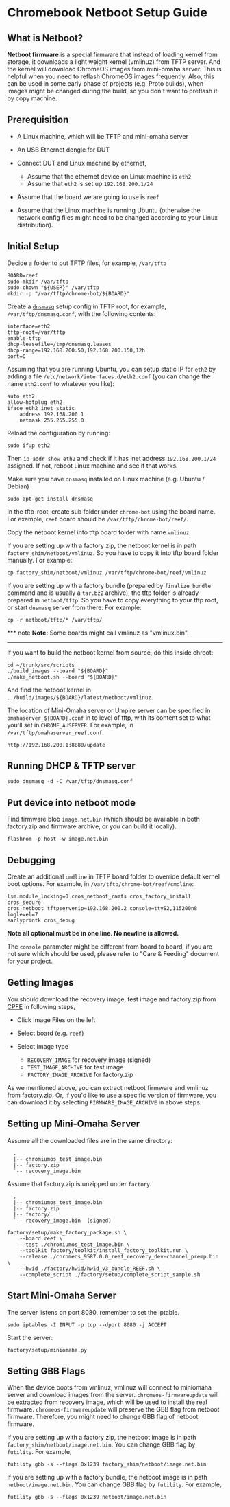 # Chromebook Netboot Setup Guide

## What is Netboot?
**Netboot firmware** is a special firmware that instead of loading kernel from
storage, it downloads a light weight kernel (vmlinuz) from TFTP server.  And the
kernel will download ChromeOS images from mini-omaha server.  This is helpful
when you need to reflash ChromeOS images frequently.  Also, this can be used in
some early phase of projects (e.g. Proto builds), when images might be changed
during the build, so you don't want to preflash it by copy machine.

## Prerequisition
* A Linux machine, which will be TFTP and mini-omaha server
* An USB Ethernet dongle for DUT
* Connect DUT and Linux machine by ethernet,

  - Assume that the ethernet device on Linux machine is `eth2`
  - Assume that `eth2` is set up `192.168.200.1/24`

* Assume that the board we are going to use is `reef`
* Assume that the Linux machine is running Ubuntu (otherwise the network
    config files might need to be changed according to your Linux distribution).

## Initial Setup
Decide a folder to put TFTP files, for example, `/var/tftp`

```
BOARD=reef
sudo mkdir /var/tftp
sudo chown "${USER}" /var/tftp
mkdir -p "/var/tftp/chrome-bot/${BOARD}"
```

Create a [`dnsmasq`](http://www.thekelleys.org.uk/dnsmasq/doc.html) setup config
in TFTP root, for example, `/var/tftp/dnsmasq.conf`, with the following
contents:

```
interface=eth2
tftp-root=/var/tftp
enable-tftp
dhcp-leasefile=/tmp/dnsmasq.leases
dhcp-range=192.168.200.50,192.168.200.150,12h
port=0
```

Assuming that you are running Ubuntu, you can setup static IP for `eth2` by
adding a file `/etc/network/interfaces.d/eth2.conf` (you can change the name
`eth2.conf` to whatever you like):

```
auto eth2
allow-hotplug eth2
iface eth2 inet static
    address 192.168.200.1
    netmask 255.255.255.0
```

Reload the configuration by running:

```
sudo ifup eth2
```

Then `ip addr show eth2` and check if it has inet address `192.168.200.1/24`
assigned.  If not, reboot Linux machine and see if that works.

Make sure you have `dnsmasq` installed on Linux machine (e.g. Ubuntu / Debian)

```
sudo apt-get install dnsmasq
```

In the tftp-root, create sub folder under `chrome-bot` using the board name.
For example, `reef` board should be `/var/tftp/chrome-bot/reef/`.

Copy the netboot kernel into tftp board folder with name `vmlinuz`.

If you are setting up with a factory zip, the netboot kernel is in path
`factory_shim/netboot/vmlinuz`. So you have to copy it into tftp board folder
manually. For example:
```
cp factory_shim/netboot/vmlinuz /var/tftp/chrome-bot/reef/vmlinuz
```

If you are setting up with a factory bundle (prepared by `finalize_bundle`
command and is usually a `tar.bz2` archive), the tftp folder is already prepared
in `netboot/tftp`. So you have to copy everything to your tftp root,
or start `dnsmasq` server from there. For example:
```
cp -r netboot/tftp/* /var/tftp/
```

*** note
**Note:** Some boards might call vmlinuz as "vmlinux.bin".
***


If you want to build the netboot kernel from source, do this inside chroot:

```
cd ~/trunk/src/scripts
./build_images --board "${BOARD}"
./make_netboot.sh --board "${BOARD}"
```

And find the netboot kernel in
`../build/images/${BOARD}/latest/netboot/vmlinuz`.

The location of Mini-Omaha server or Umpire server can be specified in
`omahaserver_${BOARD}.conf` in to level of tftp, with its content set to what
you'll set in `CHROME_AUSERVER`. For example, in
`/var/tftp/omahaserver_reef.conf`:

```
http://192.168.200.1:8080/update
```

## Running DHCP & TFTP server

```
sudo dnsmasq -d -C /var/tftp/dnsmasq.conf
```

## Put device into netboot mode
Find firmware blob `image.net.bin` (which should be available in both
factory.zip and firmware archive, or you can build it locally).

```
flashrom -p host -w image.net.bin
```

## Debugging
Create an additional `cmdline` in TFTP board folder to override default kernel
boot options.  For example, in `/var/tftp/chrome-bot/reef/cmdline`:

```
lsm.module_locking=0 cros_netboot_ramfs cros_factory_install cros_secure
cros_netboot tftpserverip=192.168.200.2 console=ttyS2,115200n8 loglevel=7
earlyprintk cros_debug
```

**Note all optional must be in one line.  No newline is allowed.**

The `console` parameter might be different from board to board, if you are not
sure which should be used, please refer to "Care & Feeding" document for your
project.

## Getting Images
You should download the recovery image, test image and factory.zip from
[CPFE](https://www.google.com/chromeos/partner/fe/#home) in following steps,

- Click Image Files on the left
- Select board (e.g. `reef`)
- Select Image type

    - `RECOVERY_IMAGE` for recovery image (signed)
    - `TEST_IMAGE_ARCHIVE` for test image
    - `FACTORY_IMAGE_ARCHIVE` for factory.zip

As we mentioned above, you can extract netboot firmware and vmlinuz from
factory.zip.  Or, if you'd like to use a specific version of firmware, you can
download it by selecting `FIRMWARE_IMAGE_ARCHIVE` in above steps.

## Setting up Mini-Omaha Server
Assume all the downloaded files are in the same directory:

```
  .
  |-- chromiumos_test_image.bin
  |-- factory.zip
  `-- recovery_image.bin
```

Assume that factory.zip is unzipped under `factory`.

```
  .
  |-- chromiumos_test_image.bin
  |-- factory.zip
  |-- factory/
  `-- recovery_image.bin  (signed)
```

```
factory/setup/make_factory_package.sh \
    --board reef \
    --test ./chromiumos_test_image.bin \
    --toolkit factory/toolkit/install_factory_toolkit.run \
    --release ./chromeos_9587.0.0_reef_recovery_dev-channel_premp.bin \
    --hwid ./factory/hwid/hwid_v3_bundle_REEF.sh \
    --complete_script ./factory/setup/complete_script_sample.sh
```

## Start Mini-Omaha Server
The server listens on port 8080, remember to set the iptable.
```
sudo iptables -I INPUT -p tcp --dport 8080 -j ACCEPT
```

Start the server:
```
factory/setup/miniomaha.py
```

## Setting GBB Flags
When the device boots from vmlinuz, vmlinuz will connect to miniomaha server and
download images from the server.  `chromeos-firmwareupdate` will be extracted
from recovery image, which will be used to install the real firmware.
`chromeos-firmwareupdate` will preserve the GBB flag from netboot firmware.
Therefore, you might need to change GBB flag of netboot firmware.

If you are setting up with a factory zip, the netboot image is in path
`factory_shim/netboot/image.net.bin`. You can change GBB flag by `futility`.
For example,

```
futility gbb -s --flags 0x1239 factory_shim/netboot/image.net.bin
```

If you are setting up with a factory bundle, the netboot image is in path
`netboot/image.net.bin`. You can change GBB flag by `futility`.
For example,

```
futility gbb -s --flags 0x1239 netboot/image.net.bin
```

